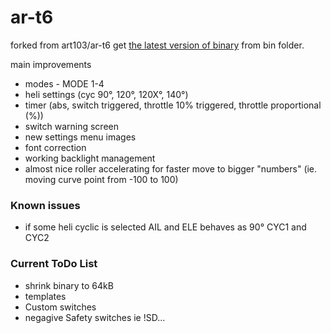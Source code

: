 # ar-t6

forked from art103/ar-t6
get [the latest version of binary](https://github.com/prikrylm/ar-t6/blob/master/binary/ar-t6.bin) from bin folder.

main improvements 
- modes - MODE 1-4
- heli settings (cyc 90°, 120°, 120X°, 140°)
- timer (abs, switch triggered, throttle 10% triggered, throttle proportional (%))
- switch warning screen
- new settings menu images
- font correction
- working backlight management
- almost nice roller accelerating for faster move to bigger "numbers" (ie. moving curve point from -100 to 100)

### Known issues
- if some heli cyclic is selected AIL and ELE behaves as 90° CYC1 and CYC2


### Current ToDo List
- shrink binary to 64kB
- templates
- Custom switches 
- negagive Safety switches ie !SD...

